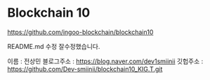# Blockchain 10

https://github.com/ingoo-blockchain/blockchain10

README.md 수정
잘수정했습니다.

이름 : 전상민
블로그주소 : https://blog.naver.com/dev1smiinii
깃헙주소 : https://github.com/Dev-smiinii/blockchain10_KIG.T.git